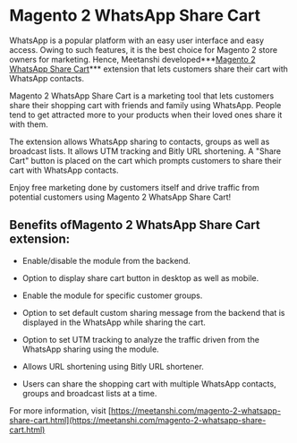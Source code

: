 # Magento 2 WhatsApp Share Cart

WhatsApp is a popular platform with an easy user interface and easy access. Owing to such features, it is the best choice for Magento 2 store owners for marketing. Hence, Meetanshi developed***[Magento 2 WhatsApp Share Cart](https://meetanshi.com/magento-2-whatsapp-share-cart.html)*** extension that lets customers share their cart with WhatsApp contacts.

Magento 2 WhatsApp Share Cart is a marketing tool that lets customers share their shopping cart with friends and family using WhatsApp. People tend to get attracted more to your products when their loved ones share it with them.

The extension allows WhatsApp sharing to contacts, groups as well as broadcast lists. It allows UTM tracking and Bitly URL shortening. A "Share Cart" button is placed on the cart which prompts customers to share their cart with WhatsApp contacts.

Enjoy free marketing done by customers itself and drive traffic from potential customers using Magento 2 WhatsApp Share Cart!

##  Benefits ofMagento 2 WhatsApp Share Cart extension:

* Enable/disable the module from the backend.

* Option to display share cart button in desktop as well as mobile.

* Enable the module for specific customer groups.

* Option to set default custom sharing message from the backend that is displayed in the WhatsApp while sharing the cart.

* Option to set UTM tracking to analyze the traffic driven from the WhatsApp sharing using the module.

* Allows URL shortening using Bitly URL shortener.

* Users can share the shopping cart with multiple WhatsApp contacts, groups and broadcast lists at a time.

For more information, visit [https://meetanshi.com/magento-2-whatsapp-share-cart.html](https://meetanshi.com/magento-2-whatsapp-share-cart.html)



